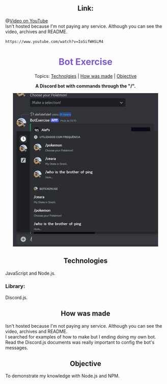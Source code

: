 <h2 align="center">Link:</h2>

@[Video on YouTube](https://www.youtube.com/watch?v=IoSifWHSLM4)
</br>
Isn't hosted because I'm not paying any service. Although you can see the video, archives and README.

```
https://www.youtube.com/watch?v=IoSifWHSLM4
```


  <h1 align="center" style="color: #805ad5; font-weight: bold;">Bot Exercise</h1>
<p align="center">
Topics: 
<a href="#tech">Technolgies</a> |
<a href="#how">How was made</a> |
<a href="#obj">Objective</a>
</p>


<p align="center">
<b>A Discord bot with commands through the "/".</b>
</p>


<p align="center">
  <p align="center">
    <img src="./assets/interface.png" height="480px">
  </p>
</p>


<h2 id="tech" align="center">Technologies</h2>
JavaScript and Node.js.

### Library:
Discord.js.


<h2 id="how" align="center">How was made</h2>
Isn't hosted because I'm not paying any service. Although you can see the video, archives and README.
</br>
I searched for examples of how to make but I ending doing my own bot.
</br>
Read the Discord.js documents was really important to config the bot's messages.


<h2 id="obj" align="center">Objective</h2>
To demonstrate my knowledge with Node.js and NPM.
